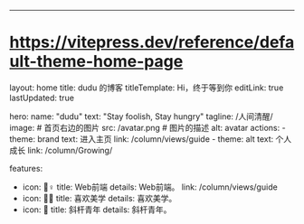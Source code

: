 ---
# https://vitepress.dev/reference/default-theme-home-page
layout: home
title: dudu 的博客
titleTemplate: Hi，终于等到你
editLink: true
lastUpdated: true

hero:
  name: "dudu"
  text: "Stay foolish, Stay hungry"
  tagline: /人间清醒/
  image:
      # 首页右边的图片
      src: /avatar.png
      # 图片的描述
      alt: avatar
  actions:
    - theme: brand
      text: 进入主页
      link: /column/views/guide
    - theme: alt
      text: 个人成长
      link: /column/Growing/
  
features:
  - icon: 🤹♀️
    title: Web前端
    details: Web前端。
    link: /column/views/guide
  - icon: 👩🎨
    title: 喜欢美学
    details: 喜欢美学。
  - icon: 🧩
    title: 斜杆青年
    details: 斜杆青年。

